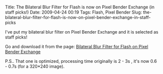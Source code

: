 Title: The Bilateral Blur Filter for Flash is now on Pixel Bender Exchange (in staff picks!)
Date: 2009-04-24 00:19
Tags: Flash, Pixel Bender
Slug: the-bilateral-blur-filter-for-flash-is-now-on-pixel-bender-exchange-in-staff-picks

I've put my bilateral blur filter on Pixel Bender Exchange and it is
selected as staff picks!

Go and download it from the page: [Bilateral Blur Filter for Flash on
Pixel Bender Exchange][]

P.S.. That one is optimized, processing time originally is 2 - 3s , it's
now 0.6 - 0.7s (for a 320\*240 image).

  [Bilateral Blur Filter for Flash on Pixel Bender Exchange]: http://www.adobe.com/cfusion/exchange/index.cfm?event=extensionDetail&loc=en_us&extid=1789025
